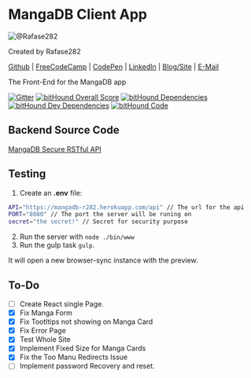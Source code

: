 # MangaDB Client App

![@Rafase282](https://avatars0.githubusercontent.com/Rafase282?&s=128)

Created by Rafase282

[Github](https://github.com/Rafase282) | [FreeCodeCamp](http://www.freecodecamp.com/rafase282) | [CodePen](http://codepen.io/Rafase282/) | [LinkedIn](https://www.linkedin.com/in/rafase282) | [Blog/Site](https://rafase282.wordpress.com/) | [E-Mail](mailto:rafase282@gmail.com)

The Front-End for the MangaDB app

[![Gitter](https://badges.gitter.im/Rafase282/Mangadb.svg)](https://gitter.im/Rafase282/Mangadb?utm_source=badge&utm_medium=badge&utm_campaign=pr-badge) [![bitHound Overall Score](https://www.bithound.io/github/Rafase282/mangadb-front/badges/score.svg)](https://www.bithound.io/github/Rafase282/mangadb-front) [![bitHound Dependencies](https://www.bithound.io/github/Rafase282/mangadb-front/badges/dependencies.svg)](https://www.bithound.io/github/Rafase282/mangadb-front/master/dependencies/npm) [![bitHound Dev Dependencies](https://www.bithound.io/github/Rafase282/mangadb-front/badges/devDependencies.svg)](https://www.bithound.io/github/Rafase282/mangadb-front/master/dependencies/npm) [![bitHound Code](https://www.bithound.io/github/Rafase282/mangadb-front/badges/code.svg)](https://www.bithound.io/github/Rafase282/mangadb-front)

## Backend Source Code

[MangaDB Secure RSTful API](https://github.com/Rafase282/Mangadb)

## Testing

1. Create an **.env** file:
```bash
API="https://mangadb-r282.herokuapp.com/api" // The url for the api
PORT="8080" // The port the server will be runing on
secret="the secret!" // Secret for security purpose
```
2. Run the server with `node ./bin/www`
3. Run the gulp task `gulp`.

It will open a new browser-sync instance with the preview.

## To-Do

- [ ] Create React single Page.
- [X] Fix Manga Form
- [X] Fix Tootltips not showing on Manga Card
- [X] Fix Error Page
- [X] Test Whole Site
- [X] Implement Fixed Size for Manga Cards
- [X] Fix the Too Manu Redirects Issue
- [ ] Implement password Recovery and reset.
